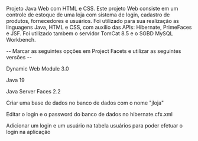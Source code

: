 Projeto Java Web com HTML e CSS. Este projeto Web consiste em um controle de estoque de uma loja com sistema de login, cadastro de produtos, fornecedores e usuários. Foi utilizado para sua realização as linguagens Java, HTML e CSS, com auxilio das APIs: Hibernate, PrimeFaces e JSF. Foi utilizado tambem o servidor TomCat 8.5 e o SGBD MySQL Workbench.

-- Marcar as seguintes opções em Project Facets e utilizar as seguintes versões --

Dynamic Web Module 3.0

Java 19

Java Server Faces 2.2

Criar uma base de dados no banco de dados com o nome "jloja"

Editar o login e o password do banco de dados no hibernate.cfx.xml

Adicionar um login e um usuário na tabela usuários para poder efetuar o login na aplicação
